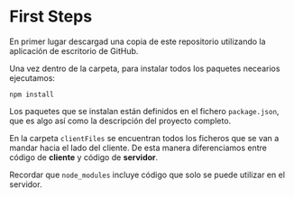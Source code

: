 # First Steps
En primer lugar descargad una copia de este repositorio utilizando la aplicación de escritorio de GitHub.

Una vez dentro de la carpeta, para instalar todos los paquetes necearios ejecutamos:
```
npm install
```

Los paquetes que se instalan están definidos en el fichero `package.json`, que es algo así como la descripción del proyecto completo.

En la carpeta `clientFiles` se encuentran todos los ficheros que se van a mandar hacia el lado del cliente. De esta manera diferenciamos entre código de **cliente** y código de **servidor**.

Recordar que `node_modules` incluye código que solo se puede utilizar en el servidor.
